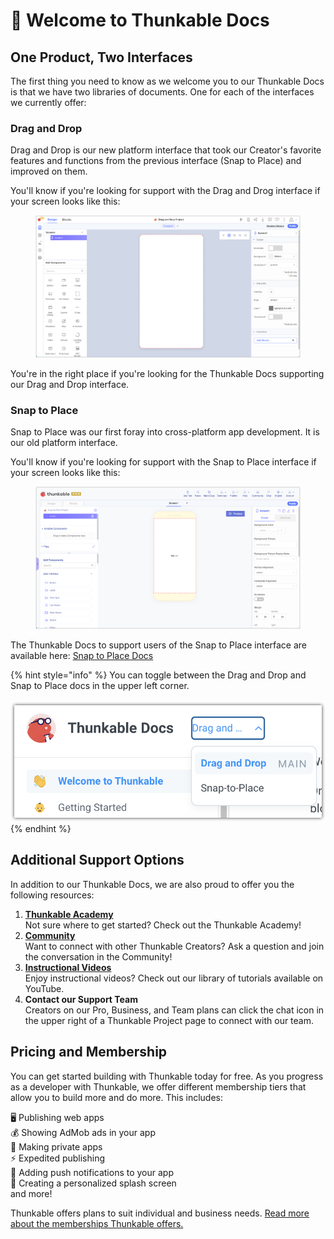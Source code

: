 # 👋 Welcome to Thunkable Docs

## One Product, Two Interfaces

The first thing you need to know as we welcome you to our Thunkable Docs is that we have two libraries of documents. One for each of the interfaces we currently offer:

### **Drag and Drop**&#x20;

Drag and Drop is our new platform interface that took our Creator's favorite features and functions from the previous interface (Snap to Place) and improved on them.

You'll know if you're looking for support with the Drag and Drog interface if your screen looks like this:

<figure><img src=".gitbook/assets/DND project.png" alt=""><figcaption></figcaption></figure>

You're in the right place if you're looking for the Thunkable Docs supporting our Drag and Drop interface.

### **Snap to Place**

Snap to Place was our first foray into cross-platform app development. It is our old platform interface.&#x20;

You'll know if you're looking for support with the Snap to Place interface if your screen looks like this:

<figure><img src=".gitbook/assets/STP Project.png" alt=""><figcaption></figcaption></figure>

The Thunkable Docs to support users of the Snap to Place interface are available here: [Snap to Place Docs](https://docs.thunkable.com/v/snap-to-place/)

{% hint style="info" %}
You can toggle between the Drag and Drop and Snap to Place docs in the upper left corner. \
\
![](<.gitbook/assets/image (8) (1).png>)
{% endhint %}

## Additional Support Options

In addition to our Thunkable Docs, we are also proud to offer you the following resources:

1. [**Thunkable Academy**](https://academy.thunkable.com/)\
   Not sure where to get started? Check out the Thunkable Academy!
2. [**Community**](https://community.thunkable.com/)\
   Want to connect with other Thunkable Creators? Ask a question and join the conversation in the Community!
3. [**Instructional Videos**](https://www.youtube.com/channel/UCTVZRyybOCDBL2zLXSeQVsw)\
   Enjoy instructional videos? Check out our library of tutorials available on YouTube.
4. **Contact our Support Team**\
   Creators on our Pro, Business, and Team plans can click the chat icon in the upper right of a Thunkable Project page to connect with our team.&#x20;

## Pricing and Membership

You can get started building with Thunkable today for free. As you progress as a developer with Thunkable, we offer different membership tiers that allow you to build more and do more. This includes:

🖥️ Publishing web apps\
💰 Showing AdMob ads in your app\
🙈 Making private apps\
⚡ Expedited publishing\
📢 Adding push notifications to your app\
📱 Creating a personalized splash screen\
and more!

Thunkable offers plans to suit individual and business needs. [Read more about the memberships Thunkable offers.](https://thunkable.com/#/pricing)
